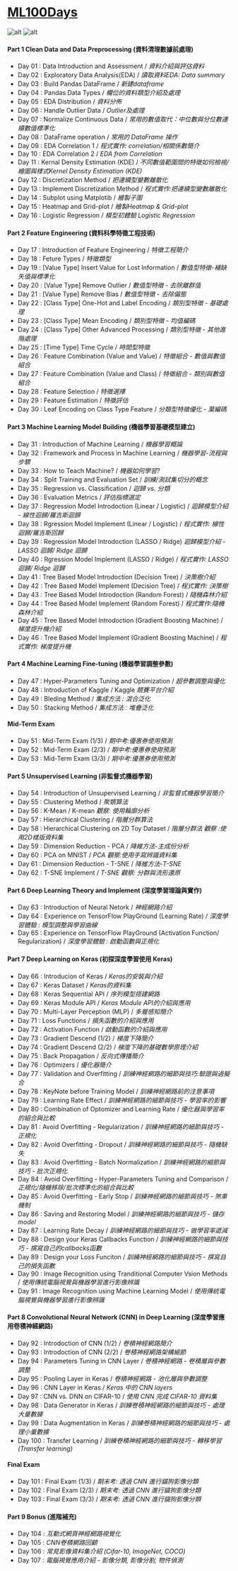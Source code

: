 # [ML100Days](https://ai100-2.cupoy.com/) 
![alt](./photo/banner.PNG)
![alt](./photo/01.PNG)  

#### Part 1 Clean Data and Data Preprocessing (資料清理數據前處理)
- Day 01 : Data Introduction and Assessment / *資料介紹與評估資料*
- Day 02 : Exploratory Data Analysis(EDA) / *讀取資料EDA: Data summary*
- Day 03 : Build Pandas DataFrame / *新建dataframe*
- Day 04 : Pandas Data Types / *欄位的資料類型介紹及處理*
- Day 05 : EDA Distribution / *資料分佈*
- Day 06 : Handle Outlier Data / *Outlier及處理*
- Day 07 : Normalize Continuous Data / *常用的數值取代：中位數與分位數連續數值標準化*
- Day 08 : DataFrame operation / *常用的 DataFrame 操作*
- Day 09 : EDA Correlation 1 / *程式實作: correlation/相關係數簡介*
- Day 10 : EDA Correlation 2 / *EDA from Correlation*
- Day 11 : Kernal Density Estimation (KDE) / *不同數值範圍間的特徵如何檢視/繪圖與樣式Kernel Density Estimation (KDE)*
- Day 12 : Discretization Method / *把連續型變數離散化*
- Day 13 : Implement Discretization Method / *程式實作:把連續型變數離散化*
- Day 14 : Subplot using Matplotib / *繪製子圖*
- Day 15 : Heatmap and Grid-plot / *繪製Heatmap & Grid-plot*
- Day 16 : Logistic Regression / *模型初體驗 Logistic Regression*

#### Part 2 Feature Engineering (資料科學特徵工程技術)
- Day 17 : Introduction of Feature Engineering / *特徵工程簡介*
- Day 18 : Feture Types / *特徵類型*
- Day 19 : [Value Type] Insert Value for Lost Information / *數值型特徵-補缺失值與標準化*
- Day 20 : [Value Type] Remove Outlier / *數值型特徵 - 去除離群值*
- Day 21 : [Value Type] Remove Bias / *數值型特徵 - 去除偏態*
- Day 22 : [Class Type] One-Hot and Label Encoding / *類別型特徵 - 基礎處理*
- Day 23 : [Class Type] Mean Encoding / *類別型特徵 - 均值編碼*
- Day 24 : [Class Type] Other Advanced Processing / *類別型特徵 - 其他進階處理*
- Day 25 : [Time Type] Time Cycle / *時間型特徵*
- Day 26 : Feature Combination (Value and Value) / *特徵組合 - 數值與數值組合*
- Day 27 : Feature Combination (Value and Class) / *特徵組合 - 類別與數值組合*
- Day 28 : Feature Selection / *特徵選擇*
- Day 29 : Feature Estimation / *特徵評估*
- Day 30 : Leaf Encoding on Class Type Feature / *分類型特徵優化 - 葉編碼*

#### Part 3 Machine Learning Model Building (機器學習基礎模型建立)
- Day 31 : Introduction of Machine Learning / *機器學習概論*
- Day 32 : Framework and Process in Machine Learning / *機器學習-流程與步驟*
- Day 33 : How to Teach Machine? / *機器如何學習?*
- Day 34 : Split Training and Evaluation Set / *訓練/測試集切分的概念*
- Day 35 : Regression vs. Classification / *迴歸 vs. 分類*
- Day 36 : Evaluation Metrics / *評估指標選定*
- Day 37 : Regression Model Introdoction (Linear / Logistic) / *迴歸模型介紹 - 線性迴歸/羅吉斯迴歸*
- Day 38 : Rgression Model Implement (Linear / Logistic) / *程式實作: 線性迴歸/羅吉斯回歸*
- Day 39 : Regression Model Introdoction (LASSO / Ridge) *迴歸模型介紹 - LASSO 迴歸/ Ridge 迴歸*
- Day 40 : Rgression Model Implement (LASSO / Ridge) / *程式實作: LASSO 迴歸/ Ridge 迴歸*
- Day 41 : Tree Based Model Introdoction (Decision Tree) / *決策樹介紹*
- Day 42 : Tree Based Model Implement (Decision Tree) / *程式實作: 決策樹*
- Day 43 : Tree Based Model Introdoction (Random Forest) / *隨機森林介紹*
- Day 44 : Tree Based Model Implement (Random Forest) / *程式實作:隨機森林介紹*
- Day 45 : Tree Based Model Introdoction (Gradient Boosting Machine) / *梯度提升機介紹*
- Day 46 : Tree Based Model Implement (Gradient Boosting Machine) / *程式實作: 梯度提升機*

#### Part 4 Machine Learning Fine-tuning (機器學習調整參數)
- Day 47 : Hyper-Parameters Tuning and Optimization / *超參數調整與優化*
- Day 48 : Introduction of Kaggle / Kaggle *競賽平台介紹*
- Day 49 : Bleding Method / *集成方法 : 混合泛化*
- Day 50 : Stacking Method / *集成方法 : 堆疊泛化*

#### Mid-Term Exam
- Day 51 : Mid-Term Exam (1/3) / *期中考:優惠券使用預測*
- Day 52 : Mid-Term Exam (2/3) / *期中考:優惠券使用預測*
- Day 53 : Mid-Term Exam (3/3) / *期中考:優惠券使用預測*

#### Part 5 Unsupervised Learning (非監督式機器學習)
- Day 54 : Introduction of Unsupervised Learning / *非監督式機器學習簡介*
- Day 55 : Clustering Method / *聚類算法*
- Day 56 : K-Mean / K-mean *觀察: 使用輪廓分析*
- Day 57 : Hierarchical Clustering / *階層分群算法*
- Day 58 : Hierarchical Clustering on 2D Toy Dataset / *階層分群法 觀察 :使用2D樣版資料集*
- Day 59 : Dimension Reduction - PCA / *降維方法-主成份分析*
- Day 60 : PCA on MNIST / *PCA 觀察:使用手寫辨識資料集*
- Day 61 : Dimension Reduction - T-SNE / *降維方法-T-SNE*
- Day 62 : T-SNE Implement / *T-SNE 觀察: 分群與流形還原*

#### Part 6 Deep Learning Theory and Implement (深度學習理論與實作)
- Day 63 : Introduction of Neural Netork / *神經網路介紹*
- Day 64 : Experience on TensorFlow PlayGround (Learning Rate) / *深度學習體驗 : 模型調整與學習曲線*
- Day 65 : Experience on TensorFlow PlayGround (Activation Function/ Regularization) / *深度學習體驗 : 啟動函數與正規化*

#### Part 7 Deep Learning on Keras (初探深度學習使用 Keras)
- Day 66 : Introducion of Keras / *Keras的安裝與介紹*
- Day 67 : Keras Dataset / *Keras的資料集*
- Day 68 : Keras Sequential API / *序列模型搭建網路*
- Day 69 : Keras Module API / *Keras Module API的介紹與應用*
- Day 70 : Multi-Layer Perception (MLP) / *多層感知簡介*
- Day 71 : Loss Functions / *損失函數的介紹與應用*
- Day 72 : Activation Function / *啟動函數的介紹與應用*
- Day 73 : Gradient Descend (1/2) / *梯度下降簡介*
- Day 74 : Gradient Descend (2/2) / *梯度下降的基礎數學原理介紹*
- Day 75 : Back Propagation / *反向式傳播簡介*
- Day 76 : Optimizers / *優化器簡介*
- Day 77 : Validation and Overfitting / *訓練神經網路的細節與技巧:驗證與過擬合*
- Day 78 : KeyNote before Training Model / *訓練神經網路前的注意事項*
- Day 79 : Learning Rate Effect / *訓練神經網路的細節與技巧 - 學習率的影響*
- Day 80 : Combination of Optomizer and Learning Rate / *優化器與學習率的組合與比較*
- Day 81 : Avoid Overfitting - Regularization / *訓練神經網路的細節與技巧 - 正規化*
- Day 82 : Avoid Overfitting - Dropout / *訓練神經網路的細節與技巧 - 隨機缺失*
- Day 83 : Avoid Overfitting - Batch Normalization / *訓練神經網路的細節與技巧 - 批次正規化*
- Day 84 : Avoid Overfitting - Hyper-Parameters Tuning and Comparison / *正規化/隨機移除/批次標準化的組合與比較*
- Day 85 : Avoid Overfitting - Early Stop / *訓練神經網路的細節與技巧 - 煞車機制*
- Day 86 : Saving and Restoring Model / *訓練神經網路的細節與技巧 - 儲存 model*
- Day 87 : Learning Rate Decay / *訓練神經網路的細節與技巧 - 做學習率遞減*
- Day 88 : Design your Keras Callbacks Function / *訓練神經網路的細節與技巧 - 撰寫自己的callbacks函數*
- Day 89 : Design your Loss Funciton / *訓練神經網路的細節與技巧 - 撰寫自己的損失函數*
- Day 90 : Image Recognition using Tranditional Computer Vsion Methods / *使用傳統電腦視覺與機器學習進行影像辨識*
- Day 91 : Image Recognition using Machine Learning Model / *使用傳統電腦視覺與機器學習進行影像辨識*

#### Part 8 Convolutional Neural Network (CNN) in Deep Learning (深度學習應用卷積神經網路)
- Day 92 : Introdoction of CNN (1/2) / *卷積神經網路簡介*
- Day 93 : Introdoction of CNN (2/2) / *卷積神經網路架構細節*
- Day 94 : Parameters Tuning in CNN Layer / *卷積神經網路 - 卷積層與參數調整*
- Day 95 : Pooling Layer in Keras / *卷積神經網路 - 池化層與參數調整*
- Day 96 : CNN Layer in Keras / *Keras 中的 CNN layers*
- Day 97 : CNN vs. DNN on CIFAR-10 / *使用 CNN 完成 CIFAR-10 資料集*
- Day 98 : Data Generator in Keras / *訓練卷積神經網路的細節與技巧 - 處理大量數據*
- Day 99 : Data Augmentation in Keras / *訓練卷積神經網路的細節與技巧 - 處理小量數據*
- Day 100 : Transfer Learning / *訓練卷積神經網路的細節與技巧 - 轉移學習 (Transfer learning)*

#### Final Exam
- Day 101 : Final Exam (1/3) / *期末考: 透過 CNN 進行貓狗影像分類*
- Day 102 : Final Exam (2/3) / *期末考: 透過 CNN 進行貓狗影像分類*
- Day 103 : Final Exam (3/3) / *期末考: 透過 CNN 進行貓狗影像分類*

#### Part 9 Bonus (進階補充)
- Day 104 : *互動式網頁神經網路視覺化*
- Day 105 : *CNN卷積網路回顧*
- Day 106 : *常見影像資料集介紹 (Cifar-10, ImageNet, COCO)*
- Day 107 : *電腦視覺應用介紹 - 影像分類, 影像分割, 物件偵測*


